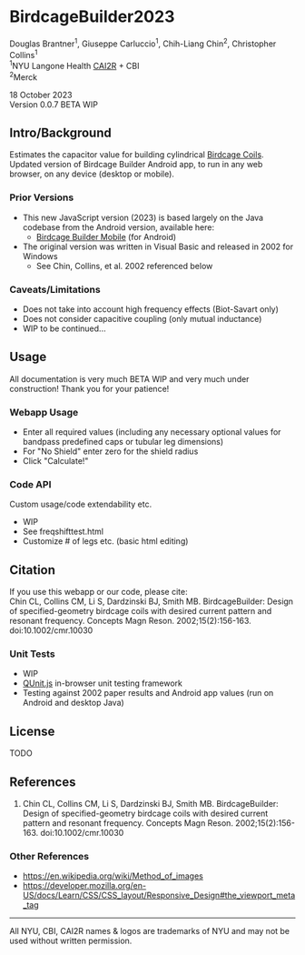 # BirdcageBuilder2023
Douglas Brantner<sup>1</sup>, Giuseppe Carluccio<sup>1</sup>, Chih-Liang Chin<sup>2</sup>, Christopher Collins<sup>1</sup>  
<sup>1</sup>NYU Langone Health [CAI2R](https://cai2r.net) + CBI  
<sup>2</sup>Merck

18 October 2023  
Version 0.0.7 BETA WIP


## Intro/Background
Estimates the capacitor value for building cylindrical [Birdcage Coils](https://mriquestions.com/birdcage-coil.html).  
Updated version of Birdcage Builder Android app, to run in any web browser, on any device (desktop or mobile).

### Prior Versions
- This new JavaScript version (2023) is based largely on the Java codebase from the Android version, available here:
  - [Birdcage Builder Mobile](https://cai2r.net/resources/birdcagebuilder-mobile/) (for Android)
- The original version was written in Visual Basic and released in 2002 for Windows
  - See Chin, Collins, et al. 2002 referenced below

### Caveats/Limitations
- Does not take into account high frequency effects (Biot-Savart only)
- Does not consider capacitive coupling (only mutual inductance)
- WIP to be continued...

## Usage
All documentation is very much BETA WIP and very much under construction! Thank you for your patience!

### Webapp Usage
- Enter all required values (including any necessary optional values for bandpass predefined caps or tubular leg dimensions)
- For "No Shield" enter zero for the shield radius
- Click "Calculate!"

### Code API
Custom usage/code extendability etc.
- WIP
- See freqshifttest.html
- Customize # of legs etc. (basic html editing)

## Citation
If you use this webapp or our code, please cite:  
Chin CL, Collins CM, Li S, Dardzinski BJ, Smith MB. BirdcageBuilder: Design of specified-geometry birdcage coils with desired current pattern and resonant frequency. Concepts Magn Reson. 2002;15(2):156-163. doi:10.1002/cmr.10030


### Unit Tests
- WIP
- [QUnit.js](https://qunitjs.com) in-browser unit testing framework
- Testing against 2002 paper results and Android app values (run on Android and desktop Java)

## License
TODO

## References
1. Chin CL, Collins CM, Li S, Dardzinski BJ, Smith MB. BirdcageBuilder: Design of specified-geometry birdcage coils with desired current pattern and resonant frequency. Concepts Magn Reson. 2002;15(2):156-163. doi:10.1002/cmr.10030

### Other References
- https://en.wikipedia.org/wiki/Method_of_images
- https://developer.mozilla.org/en-US/docs/Learn/CSS/CSS_layout/Responsive_Design#the_viewport_meta_tag


---
All NYU, CBI, CAI2R names & logos are trademarks of NYU and may not be used without written permission.
